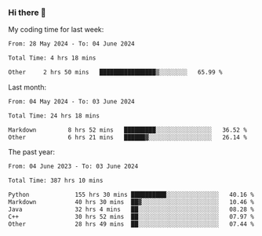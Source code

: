 ### Hi there 👋

My coding time for last week:

<!--START_SECTION:week-->

```txt
From: 28 May 2024 - To: 04 June 2024

Total Time: 4 hrs 18 mins

Other     2 hrs 50 mins   ████████████████▒░░░░░░░░   65.99 %
```

<!--END_SECTION:week-->

Last month:

<!--START_SECTION:month-->

```txt
From: 04 May 2024 - To: 03 June 2024

Total Time: 24 hrs 18 mins

Markdown         8 hrs 52 mins   █████████░░░░░░░░░░░░░░░░   36.52 %
Other            6 hrs 21 mins   ██████▓░░░░░░░░░░░░░░░░░░   26.14 %
```

<!--END_SECTION:month-->

The past year:

<!--START_SECTION:year-->

```txt
From: 04 June 2023 - To: 03 June 2024

Total Time: 387 hrs 10 mins

Python             155 hrs 30 mins ██████████░░░░░░░░░░░░░░░   40.16 %
Markdown           40 hrs 30 mins  ██▓░░░░░░░░░░░░░░░░░░░░░░   10.46 %
Java               32 hrs 4 mins   ██░░░░░░░░░░░░░░░░░░░░░░░   08.28 %
C++                30 hrs 52 mins  ██░░░░░░░░░░░░░░░░░░░░░░░   07.97 %
Other              28 hrs 49 mins  ██░░░░░░░░░░░░░░░░░░░░░░░   07.44 %
```

<!--END_SECTION:year-->
